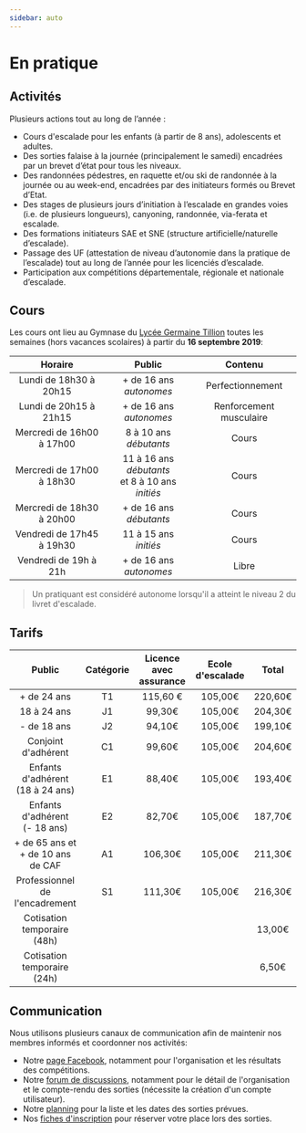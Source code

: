 ```yaml
---
sidebar: auto
---
```


# En pratique

## Activités

Plusieurs actions tout au long de l’année :
* Cours d'escalade pour les enfants (à partir de 8 ans), adolescents et adultes.
* Des sorties falaise à la journée (principalement le samedi) encadrées par un brevet d’état pour tous les niveaux.
* Des randonnées pédestres, en raquette et/ou ski de randonnée à la journée ou au week-end, encadrées par des initiateurs formés ou Brevet d’Etat.
* Des stages de plusieurs jours d’initiation à l’escalade en grandes voies (i.e. de plusieurs longueurs), canyoning, randonnée, via-ferata et escalade.
* Des formations initiateurs SAE et SNE (structure artificielle/naturelle d’escalade).
* Passage des UF (attestation de niveau d’autonomie dans la pratique de l’escalade) tout au long de l’année pour les licenciés d’escalade.
* Participation aux compétitions départementale, régionale et nationale d’escalade.

## Cours

Les cours ont lieu au Gymnase du [Lycée Germaine Tillion](https://www.google.fr/maps?q=Lyc%C3%A9e+Germaine+Tillion+1+rue+du+Campus+Jean+Durand+11493+Castelnaudary&rlz=1C1CHBF_frFR774FR774&um=1&ie=UTF-8&sa=X&ved=2ahUKEwjD3c7q2e7aAhXLK8AKHasbAkkQ_AUoAXoECAAQAw) toutes les semaines (hors vacances scolaires) à partir du **16 septembre 2019**:

| Horaire | Public | Contenu |
| :---: | :---: | :---: |
| Lundi de 18h30 à 20h15 | + de 16 ans *autonomes* | Perfectionnement |
| Lundi de 20h15 à 21h15 | + de 16 ans *autonomes* | Renforcement musculaire |
| Mercredi de 16h00 à 17h00 | 8 à 10 ans *débutants* | Cours |
| Mercredi de 17h00 à 18h30 | 11 à 16 ans *débutants* </br>et 8 à 10 ans *initiés* | Cours |
| Mercredi de 18h30 à 20h00 | + de 16 ans *débutants* | Cours |
| Vendredi de 17h45 à 19h30 | 11 à 15 ans *initiés* | Cours |
| Vendredi de 19h à 21h | + de 16 ans *autonomes* | Libre |

> Un pratiquant est considéré autonome lorsqu'il a atteint le niveau 2 du livret d'escalade.

## Tarifs

Public | Catégorie | Licence avec assurance | Ecole d'escalade | Total |
| :---: | :---: | :---: | :---: | :---: |
+ de 24 ans | T1 | 115,60 € | 105,00€ | 220,60€ |
18 à 24 ans | J1 | 99,30€ | 105,00€ | 204,30€ |
- de 18 ans | J2 | 94,10€ | 105,00€ | 199,10€ |
Conjoint d'adhérent | C1 | 99,60€ |105,00€ | 204,60€ |
Enfants d'adhérent</br>(18 à 24 ans) | E1 | 88,40€ | 105,00€ | 193,40€ |
Enfants d'adhérent</br>(- 18 ans) | E2 | 82,70€ | 105,00€ | 187,70€ |
+ de 65 ans et</br>+ de 10 ans de CAF | A1 | 106,30€ | 105,00€ | 211,30€ |
Professionnel de</br>l'encadrement | S1 | 111,30€ | 105,00€ | 216,30€ |
Cotisation temporaire </br>(48h) |  |  |  | 13,00€ |
Cotisation temporaire </br>(24h) |  |  |  | 6,50€ |

## Communication

Nous utilisons plusieurs canaux de communication afin de maintenir nos membres informés et coordonner nos activités:
* Notre [page Facebook](https://www.facebook.com/Club-Nature-Aventure-1590487804525243/), notamment pour l'organisation et les résultats des compétitions.
* Notre [forum de discussions](http://escalade-rando.forumactif.org/), notamment pour le détail de l'organisation et le compte-rendu des sorties (nécessite la création d'un compte utilisateur).
* Notre [planning](https://docs.google.com/spreadsheet/ccc?key=0Am9JDx3KFFPCdElwZmRSQmFuaW0tSmZmY21iRG04bmc&usp=drive_web#gid=0) pour la liste et les dates des sorties prévues.
* Nos [fiches d'inscription](https://docs.google.com/spreadsheet/ccc?key=0Am9JDx3KFFPCdHZGYWNLU0tlQTVKbVdrems1cllEclE#gid=0) pour réserver votre place lors des sorties.




